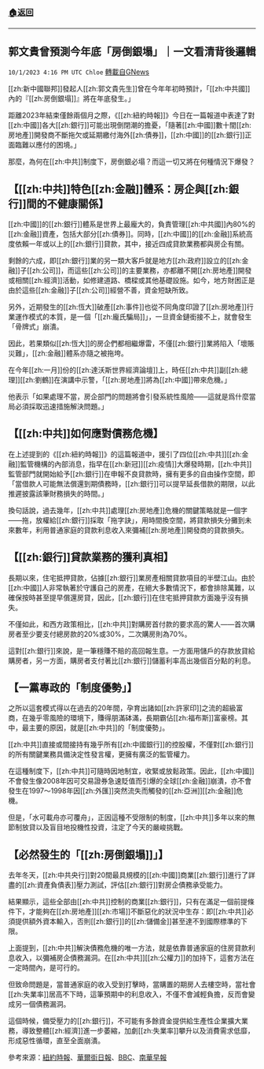 ###  [:house:返回](README.md)
---


## 郭文貴曾預測今年底「房倒銀塌」｜一文看清背後邏輯
`10/1/2023 4:16 PM UTC Chloe` [轉載自GNews](https://gnews.org/articles/1765055)



[[zh:新中國聯邦]]發起人[[zh:郭文貴先生]]曾在今年年初時預計，「[[zh:中共國]]內的『[[zh:房倒銀塌]]』將在年底發生。」  

距離2023年結束僅餘兩個月之際，《[[zh:紐約時報]]》今日在一篇報道中表達了對[[zh:中國]]各大[[zh:銀行]]可能出現倒閉潮的擔憂，「隨著[[zh:中國]]數十間[[zh:房地產]]開發商不斷拖欠或延期繳付海外[[zh:債券]]，[[zh:中國]]的[[zh:銀行]]正面臨難以應付的困境。」

  

那麼，為何在[[zh:中共]]制度下，房倒銀必塌？而這一切又將在何種情況下爆發？

  


## 【[[zh:中共]]特色[[zh:金融]]體系：房企與[[zh:銀行]]間的不健康關係】

  

[[zh:中國]]的[[zh:銀行]]體系是世界上最龐大的，負責管理[[zh:中共國]]內80%的[[zh:金融]]資產，包括大部分[[zh:債券]]。同時，[[zh:中國]]的[[zh:金融]]系統高度依賴一年或以上的[[zh:銀行]]貸款，其中，接近四成貸款業務都與房企有關。

  

剩餘的六成，即[[zh:銀行]]業的另一類大客戶就是地方[[zh:政府]]設立的[[zh:金融]]子[[zh:公司]]，而這些[[zh:公司]]的主要業務，亦都離不開[[zh:房地產]]開發或相關[[zh:經濟]]活動，如修建道路、橋樑或其他基礎設施。如今，地方財困正是由於這些[[zh:金融]]子[[zh:公司]]經營不善，資金短缺所致。

  

另外，近期發生的[[zh:恆大]]破產[[zh:事件]]也從不同角度印證了[[zh:房地產]]行業運作模式的本質，是一個「[[zh:龐氏騙局]]」，一旦資金鏈銜接不上，就會發生「骨牌式」崩潰。

  

因此，若果類似[[zh:恆大]]的房企們都相繼爆雷，不僅[[zh:銀行]]業將陷入「壞賬災難」，[[zh:金融]]體系亦隨之被拖垮。

  

在今年[[zh:一月]]份的[[zh:達沃斯世界經濟論壇]]上，時任[[zh:中共]]副[[zh:總理]][[zh:劉鶴]]在演講中示警，「[[zh:房地產]]將為[[zh:中國]]帶來危機。」

  

他表示「如果處理不當，房企部門的問題將會引發系統性風險——這就是爲什麼當局必須採取迅速措施解決問題。」

  


## 【[[zh:中共]]如何應對債務危機】

  

在上述提到的《[[zh:紐約時報]]》的這篇報道中，援引了四位[[zh:中共]][[zh:金融]]監管機構的內部消息，指早在[[zh:新冠]][[zh:疫情]]大爆發時期，[[zh:中共]]監管部門就開始給予[[zh:銀行]]在申報不良貸款時，擁有更多的自由操作空間，即「當借款人可能無法償還到期債務時，[[zh:銀行]]可以提早延長借款的期限，以此推遲披露該筆財務損失的時間。」

  

換句話說，過去幾年，[[zh:中共]]處理[[zh:房地產]]危機的關鍵策略就是一個字——拖，放權給[[zh:銀行]]採取「拖字訣」，用時間換空間，將貸款損失分攤到未來數年，利用普通家庭的貸款利息收入來彌補[[zh:房地產]]開發商的貸款損失。

  


## 【[[zh:銀行]]貸款業務的獲利真相】 

  

長期以來，住宅抵押貸款，佔據[[zh:銀行]]業房產相關貸款項目的半壁江山。由於[[zh:中國]]人非常執著於守護自己的房產，在絕大多數情況下，都會排除萬難，以確保按時甚至提早償還房貸，因此，[[zh:銀行]]在住宅抵押貸款方面幾乎沒有損失。

  

不僅如此，和西方政策相比，[[zh:中共]]對購房首付款的要求高的驚人——首次購房者至少要支付總房款的20%或30%，二次購房則為70%。

  

這對[[zh:銀行]]來說，是一筆穩賺不賠的高回報生意。一方面用儲戶的存款放貸給購房者，另一方面，購房者支付著比[[zh:銀行]]儲蓄利率高出幾個百分點的利息。

  


## 【一黨專政的「制度優勢」】

  

之所以這套模式得以在過去的20年間，孕育出諸如[[zh:許家印]]之流的超級富商，在幾乎零風險的環境下，賺得朋滿砵滿，長期霸佔[[zh:福布斯]]富豪榜。其中，最主要的原因，就是[[zh:中共]]的「制度優勢」。

  

[[zh:中共]]直接或間接持有幾乎所有[[zh:中國銀行]]的控股權，不僅對[[zh:銀行]]的所有關鍵業務具備決定性發言權，更擁有廣泛的監管權力。

  

在這種制度下，[[zh:中共]]可隨時因地制宜，收緊或放鬆政策。因此，[[zh:中國]]不會發生像2008年因可交易證券急速貶值而引爆的全球[[zh:金融]]崩潰，亦不會發生在1997～1998年因[[zh:外匯]]突然流失而觸發的[[zh:亞洲]][[zh:金融]]危機。

  

但是，「水可載舟亦可覆舟」，正因這種不受限制的制度，[[zh:中共]]多年以來的無節制放貸以及盲目地投機性投資，注定了今天的嚴峻挑戰。

  


## 【必然發生的「[[zh:房倒銀塌]]」】

  

去年冬天，[[zh:中共央行]]對20間最具規模的[[zh:中國]]商業[[zh:銀行]]進行了詳盡的[[zh:資產負債表]]壓力測試，評估[[zh:銀行]]對房企債務承受能力。

  

結果顯示，這些全部由[[zh:中共]]控制的商業[[zh:銀行]]，只有在滿足一個前提條件下，才能夠在[[zh:房地產]][[zh:市場]]不斷惡化的狀況中生存：即[[zh:中共]]必須提供額外資本輸入，否則[[zh:銀行]]的[[zh:儲備金]]甚至達不到國際標準的下限。

  

上面提到，[[zh:中共]]解決債務危機的唯一方法，就是依靠普通家庭的住房貸款利息收入，以彌補房企債務漏洞。在[[zh:中共]][[zh:公權力]]的加持下，這套方法在一定時間內，是可行的。

  

但致命問題是，當普通家庭的收入受到打擊時，當購置的期房人去樓空時，當社會[[zh:失業率]]居高不下時，這筆預期中的利息收入，不僅不會減輕負擔，反而會變成另一個債務漏洞。

  

這個時候，備受壓力的[[zh:銀行]]，不可能有多餘資金提供給生產性企業擴大業務，導致整體[[zh:經濟]]進一步萎縮，加劇[[zh:失業率]]攀升以及消費需求低靡，形成惡性循環，直至全面崩潰。

  

參考來源：[紐約時報](https://news.yahoo.com/china-property-crisis-testing-too-140337421.html?fr=sycsrp_catchall)、[華爾街日報](https://www.wsj.com/economy/housing/does-chinas-property-bust-make-a-financial-crisis-inevitable-240f59d8)、[BBC](https://www.bbc.com/news/world-asia-china-66956769)、[南華早報](https://www.scmp.com/economy/china-economy/article/3236152/chinas-property-woes-deepened-evergrande-test-beijings-bottom-line-no-systemic-risks)
